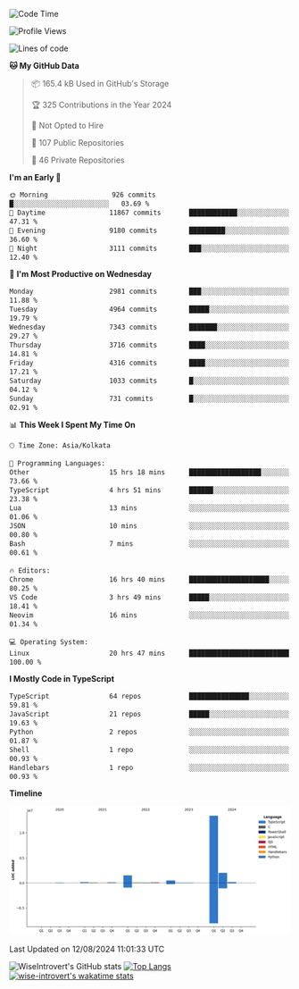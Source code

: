 <!--START_SECTION:waka-->
![Code Time](http://img.shields.io/badge/Code%20Time-1%2C513%20hrs%2021%20mins-blue)

![Profile Views](http://img.shields.io/badge/Profile%20Views-14-blue)

![Lines of code](https://img.shields.io/badge/From%20Hello%20World%20I%27ve%20Written-18.3%20million%20lines%20of%20code-blue)

**🐱 My GitHub Data** 

> 📦 165.4 kB Used in GitHub's Storage 
 > 
> 🏆 325 Contributions in the Year 2024
 > 
> 🚫 Not Opted to Hire
 > 
> 📜 107 Public Repositories 
 > 
> 🔑 46 Private Repositories 
 > 
**I'm an Early 🐤** 

```text
🌞 Morning                926 commits         █░░░░░░░░░░░░░░░░░░░░░░░░   03.69 % 
🌆 Daytime                11867 commits       ████████████░░░░░░░░░░░░░   47.31 % 
🌃 Evening                9180 commits        █████████░░░░░░░░░░░░░░░░   36.60 % 
🌙 Night                  3111 commits        ███░░░░░░░░░░░░░░░░░░░░░░   12.40 % 
```
📅 **I'm Most Productive on Wednesday** 

```text
Monday                   2981 commits        ███░░░░░░░░░░░░░░░░░░░░░░   11.88 % 
Tuesday                  4964 commits        █████░░░░░░░░░░░░░░░░░░░░   19.79 % 
Wednesday                7343 commits        ███████░░░░░░░░░░░░░░░░░░   29.27 % 
Thursday                 3716 commits        ████░░░░░░░░░░░░░░░░░░░░░   14.81 % 
Friday                   4316 commits        ████░░░░░░░░░░░░░░░░░░░░░   17.21 % 
Saturday                 1033 commits        █░░░░░░░░░░░░░░░░░░░░░░░░   04.12 % 
Sunday                   731 commits         █░░░░░░░░░░░░░░░░░░░░░░░░   02.91 % 
```


📊 **This Week I Spent My Time On** 

```text
🕑︎ Time Zone: Asia/Kolkata

💬 Programming Languages: 
Other                    15 hrs 18 mins      ██████████████████░░░░░░░   73.66 % 
TypeScript               4 hrs 51 mins       ██████░░░░░░░░░░░░░░░░░░░   23.38 % 
Lua                      13 mins             ░░░░░░░░░░░░░░░░░░░░░░░░░   01.06 % 
JSON                     10 mins             ░░░░░░░░░░░░░░░░░░░░░░░░░   00.80 % 
Bash                     7 mins              ░░░░░░░░░░░░░░░░░░░░░░░░░   00.61 % 

🔥 Editors: 
Chrome                   16 hrs 40 mins      ████████████████████░░░░░   80.25 % 
VS Code                  3 hrs 49 mins       █████░░░░░░░░░░░░░░░░░░░░   18.41 % 
Neovim                   16 mins             ░░░░░░░░░░░░░░░░░░░░░░░░░   01.34 % 

💻 Operating System: 
Linux                    20 hrs 47 mins      █████████████████████████   100.00 % 
```

**I Mostly Code in TypeScript** 

```text
TypeScript               64 repos            ███████████████░░░░░░░░░░   59.81 % 
JavaScript               21 repos            █████░░░░░░░░░░░░░░░░░░░░   19.63 % 
Python                   2 repos             ░░░░░░░░░░░░░░░░░░░░░░░░░   01.87 % 
Shell                    1 repo              ░░░░░░░░░░░░░░░░░░░░░░░░░   00.93 % 
Handlebars               1 repo              ░░░░░░░░░░░░░░░░░░░░░░░░░   00.93 % 
```



**Timeline**

![Lines of Code chart](https://raw.githubusercontent.com/wise-introvert/wise-introvert/master/assets/bar_graph.png)


 Last Updated on 12/08/2024 11:01:33 UTC
<!--END_SECTION:waka-->

![WiseIntrovert's GitHub stats](https://github-readme-stats.vercel.app/api?username=wise-introvert&count_private=true&show_icons=true)
[![Top Langs](https://github-readme-stats.vercel.app/api/top-langs/?username=wise-introvert&langs_count=10)](https://github.com/anuraghazra/github-readme-stats)
[![wise-introvert's wakatime stats](https://github-readme-stats.vercel.app/api/wakatime?username=wiseintrovert)](https://github.com/anuraghazra/github-readme-stats)
